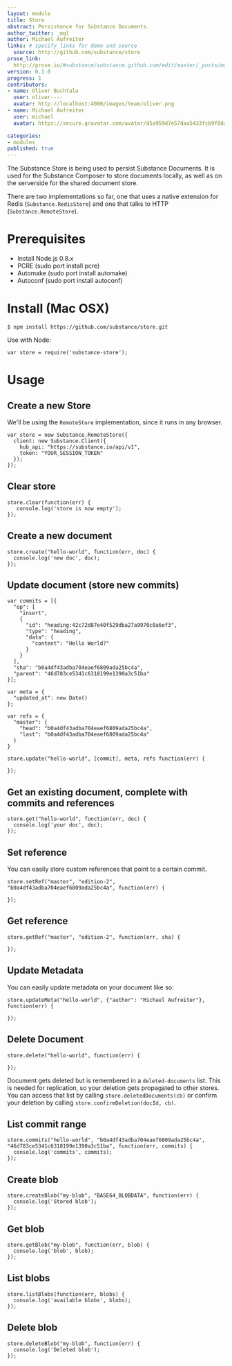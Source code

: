 ```yaml
---
layout: module
title: Store
abstract: Persistence for Substance Documents.
author_twitter: _mql
author: Michael Aufreiter
links: # specify links for demo and source
  source: http://github.com/substance/store
prose_link:
  http://prose.io/#substance/substance.github.com/edit/master/_posts/modules/0100-01-05-store.md
version: 0.1.0
progress: 1
contributors:
- name: Oliver Buchtala
  user: oliver----
  avatar: http://localhost:4000/images/team/oliver.png
- name: Michael Aufreiter
  user: michael
  avatar: https://secure.gravatar.com/avatar/d5a959d7e57daa5433fcb9f8da40be4b?d=https://a248.e.akamai.net/assets.github.com%2Fimages%2Fgravatars%2Fgravatar-140.png

categories:
- modules
published: true
---
```


The Substance Store is being used to persist Substance Documents. It is used for the Substance Composer to store documents locally, as well as on the serverside for the shared document store.

There are two implementations so far, one that uses a native extension for Redis (`Substance.RedisStore`) and one that talks to HTTP (`Substance.RemoteStore`).


# Prerequisites

- Install Node.js 0.8.x
- PCRE (sudo port install pcre)
- Automake (sudo port install automake)
- Autoconf (sudo port install autoconf)

# Install (Mac OSX)

    $ npm install https://github.com/substance/store.git

Use with Node:

    var store = require('substance-store');

# Usage

## Create a new Store

We'll be using the `RemoteStore` implementation, since it runs in any browser.

    var store = new Substance.RemoteStore({
      client: new Substance.Client({
        hub_api: "https://substance.io/api/v1",
        token: "YOUR_SESSION_TOKEN"
      });
    });


## Clear store

    store.clear(function(err) {
       console.log('store is now empty');
    });

## Create a new document

    store.create("hello-world", function(err, doc) {
      console.log('new doc', doc);
    });

## Update document (store new commits)

    var commits = [{
      "op": [
        "insert",
        {
          "id": "heading:42c72d87e40f529dba27a9970c0a6ef3",
          "type": "heading",
          "data": {
            "content": "Hello World?"
          }
        }
      ],
      "sha": "b0a4df43adba704eaef6809ada25bc4a",
      "parent": "46d783ce5341c6318199e1390a3c51ba"
    }];
    
    var meta = {
      "updated_at": new Date()
    };
    
    var refs = {
      "master": {
        "head": "b0a4df43adba704eaef6809ada25bc4a",
        "last": "b0a4df43adba704eaef6809ada25bc4a"
      }
    }

    store.update("hello-world", [commit], meta, refs function(err) {

    });


## Get an existing document, complete with commits and references

    store.get("hello-world", function(err, doc) {
      console.log('your doc', doc);
    });


## Set reference

You can easily store custom references that point to a certain commit.

    store.setRef("master", "edition-2", "b0a4df43adba704eaef6809ada25bc4a", function(err) {
      
    });


## Get reference

    store.getRef("master", "edition-2", function(err, sha) {
      
    });

## Update Metadata

You can easily update metadata on your document like so:

    store.updateMeta("hello-world", {"author": "Michael Aufreiter"}, function(err) {

    });


## Delete Document

    store.delete("hello-world", function(err) {

    });

Document gets deleted but is remembered in a `deleted-documents` list. This is needed for replication, so your deletion gets propagated to other stores. You can access that list by calling `store.deletedDocuments(cb)` or confirm your deletion by calling `store.confirmDeletion(docId, cb)`.
    
    
## List commit range

    store.commits("hello-world", "b0a4df43adba704eaef6809ada25bc4a", "46d783ce5341c6318199e1390a3c51ba", function(err, commits) {
      console.log('commits', commits);
    });
    
    
## Create blob

    store.createBlob("my-blob", "BASE64_BLOBDATA", function(err) {
      console.log('Stored blob');
    });
    

## Get blob

    store.getBlob("my-blob", function(err, blob) {
      console.log('blob', blob);
    });
    
## List blobs

    store.listBlobs(function(err, blobs) {
      console.log('available blobs', blobs);
    });
    
## Delete blob

    store.deleteBlob("my-blob", function(err) {
      console.log('Deleted blob');
    });